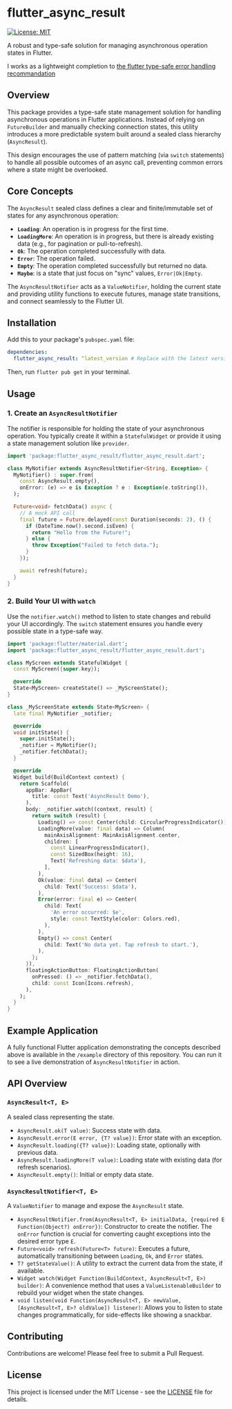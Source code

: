 # flutter_async_result

[![License: MIT](https://img.shields.io/badge/License-MIT-yellow.svg)](https://opensource.org/licenses/MIT)

A robust and type-safe solution for managing asynchronous operation states in Flutter.

I works as a lightweight completion to [the flutter type-safe error handling recommandation](https://docs.flutter.dev/app-architecture/design-patterns/result)   

## Overview

This package provides a type-safe state management solution for handling asynchronous operations in Flutter applications. Instead of relying on `FutureBuilder` and manually checking connection states, this utility introduces a more predictable system built around a sealed class hierarchy (`AsyncResult`).

This design encourages the use of pattern matching (via `switch` statements) to handle all possible outcomes of an async call, preventing common errors where a state might be overlooked.

## Core Concepts

The `AsyncResult` sealed class defines a clear and finite/immutable set of states for any asynchronous operation:

-   **`Loading`**: An operation is in progress for the first time.
-   **`LoadingMore`**: An operation is in progress, but there is already existing data (e.g., for pagination or pull-to-refresh).
-   **`Ok`**: The operation completed successfully with data.
-   **`Error`**: The operation failed.
-   **`Empty`**: The operation completed successfully but returned no data.
-   **`Maybe`**: is a state that just focus on "sync" values, `Error|Ok|Empty`.

The `AsyncResultNotifier` acts as a `ValueNotifier`, holding the current state and providing utility functions to execute futures, manage state transitions, and connect seamlessly to the Flutter UI.

## Installation

Add this to your package's `pubspec.yaml` file:

```yaml
dependencies:
  flutter_async_result: ^latest_version # Replace with the latest version
```

Then, run `flutter pub get` in your terminal.

## Usage

### 1. Create an `AsyncResultNotifier`

The notifier is responsible for holding the state of your asynchronous operation. You typically create it within a `StatefulWidget` or provide it using a state management solution like `provider`.

```dart
import 'package:flutter_async_result/flutter_async_result.dart';

class MyNotifier extends AsyncResultNotifier<String, Exception> {
  MyNotifier() : super.from(
    const AsyncResult.empty(),
    onError: (e) => e is Exception ? e : Exception(e.toString()),
  );

  Future<void> fetchData() async {
    // A mock API call
    final future = Future.delayed(const Duration(seconds: 2), () {
      if (DateTime.now().second.isEven) {
        return "Hello from the Future!";
      } else {
        throw Exception("Failed to fetch data.");
      }
    });

    await refresh(future);
  }
}
```

### 2. Build Your UI with `watch`

Use the `notifier.watch()` method to listen to state changes and rebuild your UI accordingly. The `switch` statement ensures you handle every possible state in a type-safe way.

```dart
import 'package:flutter/material.dart';
import 'package:flutter_async_result/flutter_async_result.dart';

class MyScreen extends StatefulWidget {
  const MyScreen({super.key});

  @override
  State<MyScreen> createState() => _MyScreenState();
}

class _MyScreenState extends State<MyScreen> {
  late final MyNotifier _notifier;

  @override
  void initState() {
    super.initState();
    _notifier = MyNotifier();
    _notifier.fetchData();
  }

  @override
  Widget build(BuildContext context) {
    return Scaffold(
      appBar: AppBar(
        title: const Text('AsyncResult Demo'),
      ),
      body: _notifier.watch((context, result) {
        return switch (result) {
          Loading() => const Center(child: CircularProgressIndicator()),
          LoadingMore(value: final data) => Column(
            mainAxisAlignment: MainAxisAlignment.center,
            children: [
              const LinearProgressIndicator(),
              const SizedBox(height: 16),
              Text('Refreshing data: $data'),
            ],
          ),
          Ok(value: final data) => Center(
            child: Text('Success: $data'),
          ),
          Error(error: final e) => Center(
            child: Text(
              'An error occurred: $e',
              style: const TextStyle(color: Colors.red),
            ),
          ),
          Empty() => const Center(
            child: Text('No data yet. Tap refresh to start.'),
          ),
        };
      }),
      floatingActionButton: FloatingActionButton(
        onPressed: () => _notifier.fetchData(),
        child: const Icon(Icons.refresh),
      ),
    );
  }
}
```

## Example Application

A fully functional Flutter application demonstrating the concepts described above is available in the `/example` directory of this repository. You can run it to see a live demonstration of `AsyncResultNotifier` in action.

## API Overview

### `AsyncResult<T, E>`

A sealed class representing the state.

-   `AsyncResult.ok(T value)`: Success state with data.
-   `AsyncResult.error(E error, {T? value})`: Error state with an exception.
-   `AsyncResult.loading({T? value})`: Loading state, optionally with previous data.
-   `AsyncResult.loadingMore(T value)`: Loading state with existing data (for refresh scenarios).
-   `AsyncResult.empty()`: Initial or empty data state.

### `AsyncResultNotifier<T, E>`

A `ValueNotifier` to manage and expose the `AsyncResult` state.

-   `AsyncResultNotifier.from(AsyncResult<T, E> initialData, {required E Function(Object?) onError})`: Constructor to create the notifier. The `onError` function is crucial for converting caught exceptions into the desired error type `E`.
-   `Future<void> refresh(Future<T> future)`: Executes a future, automatically transitioning between `Loading`, `Ok`, and `Error` states.
-   `T? getStateValue()`: A utility to extract the current data from the state, if available.
-   `Widget watch(Widget Function(BuildContext, AsyncResult<T, E>) builder)`: A convenience method that uses a `ValueListenableBuilder` to rebuild your widget when the state changes.
-   `void listen(void Function(AsyncResult<T, E> newValue, [AsyncResult<T, E>? oldValue]) listener)`: Allows you to listen to state changes programmatically, for side-effects like showing a snackbar.

## Contributing

Contributions are welcome! Please feel free to submit a Pull Request.

## License

This project is licensed under the MIT License - see the [LICENSE](LICENSE) file for details.